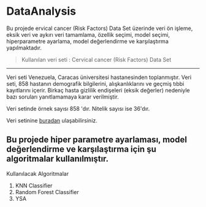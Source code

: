 # DataAnalysis

Bu projede ervical cancer (Risk Factors) Data Set  üzerinde veri ön işleme, eksik veri ve aykırı veri tamamlama, özellik seçimi, model seçimi, hiperparametre ayarlama, model değerlendirme ve karşılaştırma yapılmaktadır.

>  Kullanılan veri seti : Cervical cancer (Risk Factors) Data Set
---

 Veri seti Venezuela, Caracas üniversitesi hastanesinden toplanmıştır.  Veri seti, 858 hastanın demografik bilgilerini, alışkanlıklarını ve geçmiş tıbbi kayıtlarını içerir. Birkaç hasta gizlilik  endişeleri (eksik değerler) nedeniyle bazı soruları yanıtlamamaya karar verilmiştir.

Veri setinde örnek sayısı 858 'dır. Nitelik sayısı ise 36'dır.

 Veri setinine [buradan](https://archive.ics.uci.edu/ml/datasets/Cervical+cancer+%28Risk+Factors%29) ulaşabilirsiniz.
 
 Bu projede hiper parametre ayarlaması, model değerlendirme ve karşılaştırma için şu algoritmalar kullanılmıştır.
---

Kullanılacak Algoritmalar


1.   KNN Classifier
2.   Random Forest Classifier
3.   YSA
